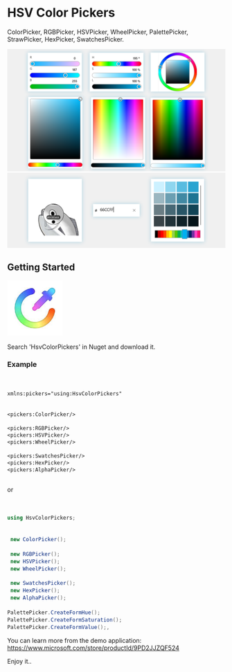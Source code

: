 # HSV Color Pickers

ColorPicker, RGBPicker, HSVPicker, WheelPicker, PalettePicker, StrawPicker, HexPicker, SwatchesPicker.

![](https://github.com/ysdy44/HsvColorPickers-Nuget-UWP/blob/master/ScreenShot/ScreenShot001.png)
![](https://github.com/ysdy44/HsvColorPickers-Nuget-UWP/blob/master/ScreenShot/ScreenShot003.png)


## Getting Started
  ![](https://github.com/ysdy44/HsvColorPickers-Nuget-UWP/blob/master/ScreenShot/logo.jpg)


Search 'HsvColorPickers' in Nuget and download it.


### Example

```xaml


xmlns:pickers="using:HsvColorPickers"


<pickers:ColorPicker/>

<pickers:RGBPicker/>
<pickers:HSVPicker/>
<pickers:WheelPicker/>

<pickers:SwatchesPicker/>
<pickers:HexPicker/>
<pickers:AlphaPicker/>
 

```
or 

```csharp


using HsvColorPickers;


 new ColorPicker();

 new RGBPicker();
 new HSVPicker();
 new WheelPicker();

 new SwatchesPicker();
 new HexPicker();
 new AlphaPicker();

PalettePicker.CreateFormHue();
PalettePicker.CreateFormSaturation();
PalettePicker.CreateFormValue();,


```


You can learn more from the demo application:
https://www.microsoft.com/store/productId/9PD2JJZQF524



Enjoy it..
